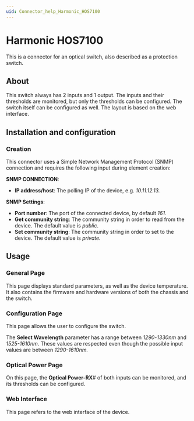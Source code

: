 ```yaml
---
uid: Connector_help_Harmonic_HOS7100
---
```


# Harmonic HOS7100

This is a connector for an optical switch, also described as a protection switch.

## About

This switch always has 2 inputs and 1 output. The inputs and their thresholds are monitored, but only the thresholds can be configured. The switch itself can be configured as well. The layout is based on the web interface.

## Installation and configuration

### Creation

This connector uses a Simple Network Management Protocol (SNMP) connection and requires the following input during element creation:

**SNMP CONNECTION**:

- **IP address/host**: The polling IP of the device, e.g. *10.11.12.13.*

**SNMP Settings**:

- **Port number**: The port of the connected device, by default *161.*
- **Get community string**: The community string in order to read from the device. The default value is *public*.
- **Set community string**: The community string in order to set to the device. The default value is *private.*

## Usage

### General Page

This page displays standard parameters, as well as the device temperature. It also contains the firmware and hardware versions of both the chassis and the switch.

### Configuration Page

This page allows the user to configure the switch.

The **Select Wavelength** parameter has a range between *1290*-*1330nm* and *1525-1610nm*. These values are respected even though the possible input values are between *1290-1610nm.*

### Optical Power Page

On this page, the **Optical Power-RX**\# of both inputs can be monitored, and its thresholds can be configured.

### Web Interface

This page refers to the web interface of the device.
